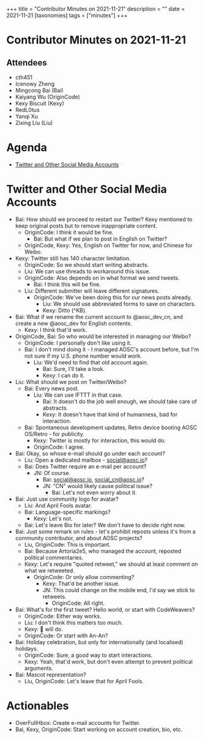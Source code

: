 +++
title = "Contributor Minutes on 2021-11-21"
description = ""
date = 2021-11-21
[taxonomies]
tags = ["minutes"]
+++

Contributor Minutes on 2021-11-21
=================================

Attendees
---------

- cth451
- Icenowy Zheng
- Mingcong Bai (Bai)
- Kaiyang Wu (OriginCode)
- Kexy Biscuit (Kexy)
- RedL0tus
- Yanqi Xu
- Zixing Liu (Liu)

Agenda
======

- [Twitter and Other Social Media Accounts](#)

Twitter and Other Social Media Accounts
=======================================

- Bai: How should we proceed to restart our Twitter? Kexy mentioned to keep original posts but to remove inappropriate content.
    - OriginCode: I think it would be fine.
        - Bai: But what if we plan to post in English on Twitter?
    - OriginCode, Kexy: Yes, English on Twitter for now, and Chinese for Weibo.
- Kexy: Twitter still has 140 character limitation.
    - OriginCode: So we should start writing abstracts.
    - Liu: We can use threads to workaround this issue.
    - OriginCode: Also depends on in what format we send tweets.
        - Bai: I think this will be fine.
    - Liu: Different submitter will leave different signatures.
        - OriginCode: We've been doing this for our news posts already.
            - Liu: We should use abbreviated forms to save on characters.
            - Kexy: Ditto (^KB).
- Bai: What if we rename the current account to @aosc_dev_cn, and create a new @aosc_dev for English contents.
    - Kexy: I think that'd work.
- OriginCode, Bai: So who would be interested in managing our Weibo?
    - OriginCode: I personally don't like using it.
    - Bai: I don't mind doing it - I managed AOSC's account before, but I'm not sure if my U.S. phone number would work.
        - Liu: We'd need to find that old account again.
            - Bai: Sure, I'll take a look.
            - Kexy: I can do it.
- Liu: What should we post on Twitter/Weibo?
    - Bai: Every news post.
        - Liu: We can use IFTTT in that case.
            - Bai: It doesn't do the job well enough, we should take care of abstracts.
            - Kexy: It doesn't have that kind of humanness, bad for interaction.
    - Bai: Spontaneous development updates, Retro device booting AOSC OS/Retro - for publicity.
        - Kexy: Twitter is mostly for interaction, this would do.
        - OriginCode: I agree.
- Bai: Okay, so whose e-mail should go under each account?
    - Liu: Open a dedicated mailbox - social@aosc.io?
    - Bai: Does Twitter require an e-mail per account?
        - JN: Of course.
            - Bai: social@aosc.io, social_cn@aosc.io?
            - JN: "CN" would likely cause political issue?
                - Bai: Let's not even worry about it.
- Bai: Just use community logo for avatar?
    - Liu: And April Fools avatar.
    - Bai: Language-specific markings?
        - Kexy: Let's not.
    - Bai: Let's leave Bio for later? We don't have to decide right now.
- Bai: Just some remark on rules - let's prohibit reposts unless it's from a community contributor, and about AOSC projects?
    - Liu, OriginCode: This is important.
    - Bai: Because Artoria2e5, who managed the account, reposted political commentaries.
    - Kexy: Let's require "quoted retweet," we should at least comment on what we retweeted.
        - OriginCode: Or only allow commenting?
            - Kexy: That'd be another issue.
            - JN: This could change on the mobile end, I'd say we stick to retweets.
                - OriginCode: All right.
- Bai: What's for the first tweet? Hello world, or start with CodeWeavers?
    - OriginCode: Either way works.
    - Liu: I don't think this matters too much.
    - Kexy: 👀 will do.
    - OriginCode: Or start with An-An?
- Bai: Holiday celebration, but only for internationally (and localised) holidays.
    - OriginCode: Sure, a good way to start interactions.
    - Kexy: Yeah, that'd work, but don't even attempt to prevent political arguments.
- Bai: Mascot representation?
    - Liu, OriginCode: Let's leave that for April Fools.

Actionables
===========

- OverFullHbox: Create e-mail accounts for Twitter.
- Bai, Kexy, OriginCode: Start working on account creation, bio, etc.
